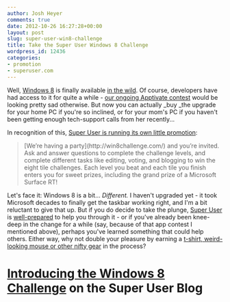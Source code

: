 ```yaml
---
author: Josh Heyer
comments: true
date: 2012-10-26 16:27:28+00:00
layout: post
slug: super-user-win8-challenge
title: Take the Super User Windows 8 Challenge
wordpress_id: 12436
categories:
- promotion
- superuser.com
---
```


Well, [Windows 8](http://windows.microsoft.com) is finally available [in the wild](http://www.pcmag.com/article2/0,2817,2411443,00.asp). Of course, developers have had access to it for quite a while - [our ongoing Apptivate contest](http://apptivate.ms/) would be looking pretty sad otherwise. But now you can actually _buy _the upgrade for your home PC if you're so inclined, or for your mom's PC if you haven't been getting enough tech-support calls from her recently... 

In recognition of this, [Super User is running its own little promotion](http://blog.superuser.com/2012/10/22/windows-8-challenge/): 



<blockquote>[We’re having a party](http://win8challenge.com/) and you’re invited. Ask and answer questions to complete the challenge levels, and complete different tasks like editing, voting, and blogging to win the eight tile challenges. Each level you beat and each tile you finish enters you for sweet prizes, including the grand prize of a Microsoft Surface RT!</blockquote>



Let's face it: Windows 8 is a bit... _Different._ I haven't upgraded yet - it took Microsoft decades to finally get the taskbar working right, and I'm a bit reluctant to give that up. But if you do decide to take the plunge, [Super User](http://superuser.com/) is [well-prepared](http://blog.superuser.com/2012/08/27/the-super-users-windows-8-guide/) to help you through it - or if you've already been knee-deep in the change for a while (say, because of that app contest I mentioned above), perhaps you've learned something that could help others. Either way, why not double your pleasure by earning a [t-shirt, weird-looking mouse or other nifty gear](http://win8challenge.com/) in the process?



# [Introducing the Windows 8 Challenge](http://blog.superuser.com/2012/10/22/windows-8-challenge/) on the Super User Blog
